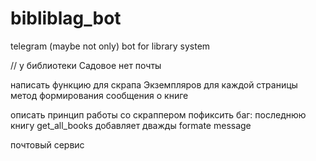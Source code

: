 # bibliblag_bot
telegram (maybe not only) bot for library system


// у библиотеки Садовое нет почты


написать функцию для скрапа Экземпляров для каждой страницы
метод формирования сообщения о книге

описать принцип работы со скраппером
пофиксить баг: последнюю книгу get_all_books добавляет дважды
formate message

почтовый сервис